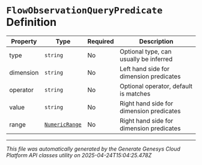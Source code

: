 # `FlowObservationQueryPredicate` Definition

| Property | Type | Required | Description |
|----------|------|----------|-------------|
| type | `string` | No | Optional type, can usually be inferred |
| dimension | `string` | No | Left hand side for dimension predicates |
| operator | `string` | No | Optional operator, default is matches |
| value | `string` | No | Right hand side for dimension predicates |
| range | [`NumericRange`](numericrange-definition.md) | No | Right hand side for dimension predicates |

---

*This file was automatically generated by the Generate Genesys Cloud Platform API classes utility on 2025-04-24T15:04:25.478Z*